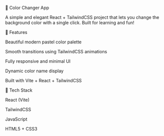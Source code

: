 🎨 Color Changer App

A simple and elegant React + TailwindCSS project that lets you change the background color with a single click. Built for learning and fun!

🌈 Features

Beautiful modern pastel color palette

Smooth transitions using TailwindCSS animations

Fully responsive and minimal UI

Dynamic color name display

Built with Vite + React + TailwindCSS

🧠 Tech Stack

React (Vite)

TailwindCSS

JavaScript

HTML5 + CSS3
